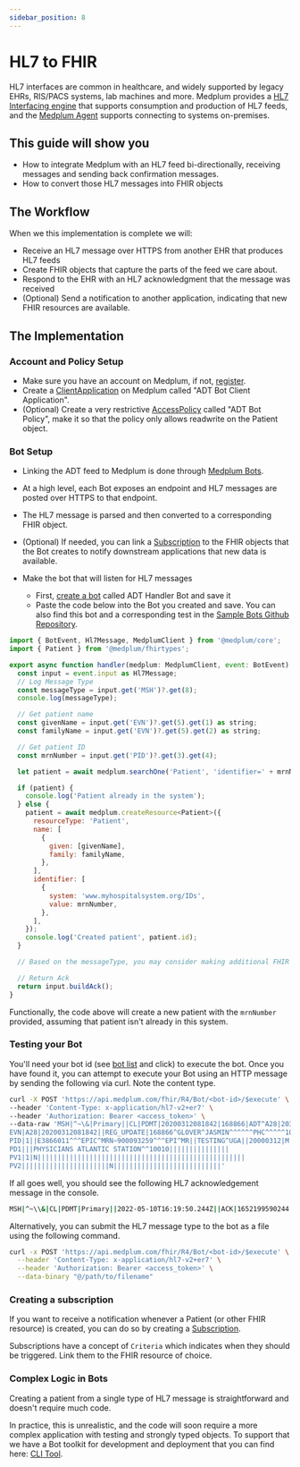 ```yaml
---
sidebar_position: 8
---
```


# HL7 to FHIR

HL7 interfaces are common in healthcare, and widely supported by legacy EHRs, RIS/PACS systems, lab machines and more. Medplum provides a [HL7 Interfacing engine](/docs/integration/hl7-interfacing) that supports consumption and production of HL7 feeds, and the [Medplum Agent](/docs/agent) supports connecting to systems on-premises.

## This guide will show you

- How to integrate Medplum with an HL7 feed bi-directionally, receiving messages and sending back confirmation messages.
- How to convert those HL7 messages into FHIR objects

## The Workflow

When we this implementation is complete we will:

- Receive an HL7 message over HTTPS from another EHR that produces HL7 feeds
- Create FHIR objects that capture the parts of the feed we care about.
- Respond to the EHR with an HL7 acknowledgment that the message was received
- (Optional) Send a notification to another application, indicating that new FHIR resources are available.

## The Implementation

### Account and Policy Setup

- Make sure you have an account on Medplum, if not, [register](https://app.medplum.com/register).
- Create a [ClientApplication](https://app.medplum.com/admin/project) on Medplum called "ADT Bot Client Application".
- (Optional) Create a very restrictive [AccessPolicy](https://app.medplum.com/AccessPolicy) called "ADT Bot Policy", make it so that the policy only allows readwrite on the Patient object.

### Bot Setup

- Linking the ADT feed to Medplum is done through [Medplum Bots](https://app.medplum.com/Bot).
- At a high level, each Bot exposes an endpoint and HL7 messages are posted over HTTPS to that endpoint.
- The HL7 message is parsed and then converted to a corresponding FHIR object.
- (Optional) If needed, you can link a [Subscription](https://app.medplum.com/Subscription) to the FHIR objects that the Bot creates to notify downstream applications that new data is available.

- Make the bot that will listen for HL7 messages
  - First, [create a bot](https://app.medplum.com/admin/project) called ADT Handler Bot and save it
  - Paste the code below into the Bot you created and save. You can also find this bot and a corresponding test in the [Sample Bots Github Repository](https://github.com/medplum/medplum-demo-bots/).

```js
import { BotEvent, Hl7Message, MedplumClient } from '@medplum/core';
import { Patient } from '@medplum/fhirtypes';

export async function handler(medplum: MedplumClient, event: BotEvent): Promise<Hl7Message> {
  const input = event.input as Hl7Message;
  // Log Message Type
  const messageType = input.get('MSH')?.get(8);
  console.log(messageType);

  // Get patient name
  const givenName = input.get('EVN')?.get(5).get(1) as string;
  const familyName = input.get('EVN')?.get(5).get(2) as string;

  // Get patient ID
  const mrnNumber = input.get('PID')?.get(3).get(4);

  let patient = await medplum.searchOne('Patient', 'identifier=' + mrnNumber);

  if (patient) {
    console.log('Patient already in the system');
  } else {
    patient = await medplum.createResource<Patient>({
      resourceType: 'Patient',
      name: [
        {
          given: [givenName],
          family: familyName,
        },
      ],
      identifier: [
        {
          system: 'www.myhospitalsystem.org/IDs',
          value: mrnNumber,
        },
      ],
    });
    console.log('Created patient', patient.id);
  }

  // Based on the messageType, you may consider making additional FHIR objects here

  // Return Ack
  return input.buildAck();
}
```

Functionally, the code above will create a new patient with the `mrnNumber` provided, assuming that patient isn't already in this system.

### Testing your Bot

You'll need your bot id (see [bot list](https://app.medplum.com/Bot) and click) to execute the bot. Once you have found it, you can attempt to execute your Bot using an HTTP message by sending the following via curl. Note the content type.

```bash
curl -X POST 'https://api.medplum.com/fhir/R4/Bot/<bot-id>/$execute' \
--header 'Content-Type: x-application/hl7-v2+er7' \
--header 'Authorization: Bearer <access_token>' \
--data-raw 'MSH|^~\&|Primary||CL|PDMT|20200312081842|168866|ADT^A28|203598|T|2.3|||||||||||
EVN|A28|20200312081842||REG_UPDATE|168866^GLOVER^JASMIN^^^^^^PHC^^^^^10010||
PID|1||E3866011^^^EPIC^MRN~900093259^^^EPI^MR||TESTING^UGA||20000312|M|||^^^^^USA^P||||||||123-54-8888|||||N||||||N||
PD1|||PHYSICIANS ATLANTIC STATION^^10010|||||||||||||||
PV1|1|N||||||||||||||||||||||||||||||||||||||||||||||||||||
PV2||||||||||||||||||||||N|||||||||||||||||||||||||||'
```

If all goes well, you should see the following HL7 acknowledgement message in the console.

```bash
MSH|^~\\&|CL|PDMT|Primary||2022-05-10T16:19:50.244Z||ACK|1652199590244|P|2.5.1\rMSA|AA|203598|OK
```

Alternatively, you can submit the HL7 message type to the bot as a file using the following command.

```bash
curl -x POST 'https://api.medplum.com/fhir/R4/Bot/<bot-id>/$execute' \
  --header 'Content-Type: x-application/hl7-v2+er7' \
  --header 'Authorization: Bearer <access_token>' \
  --data-binary "@/path/to/filename"
```

### Creating a subscription

If you want to receive a notification whenever a Patient (or other FHIR resource) is created, you can do so by creating a [Subscription](./bot-basics#executing-automatically-using-a-subscription).

Subscriptions have a concept of `Criteria` which indicates when they should be triggered. Link them to the FHIR resource of choice.

### Complex Logic in Bots

Creating a patient from a single type of HL7 message is straightforward and doesn't require much code.

In practice, this is unrealistic, and the code will soon require a more complex application with testing and strongly typed objects. To support that we have a Bot toolkit for development and deployment that you can find here: [CLI Tool](https://github.com/medplum/medplum-demo-bots).
